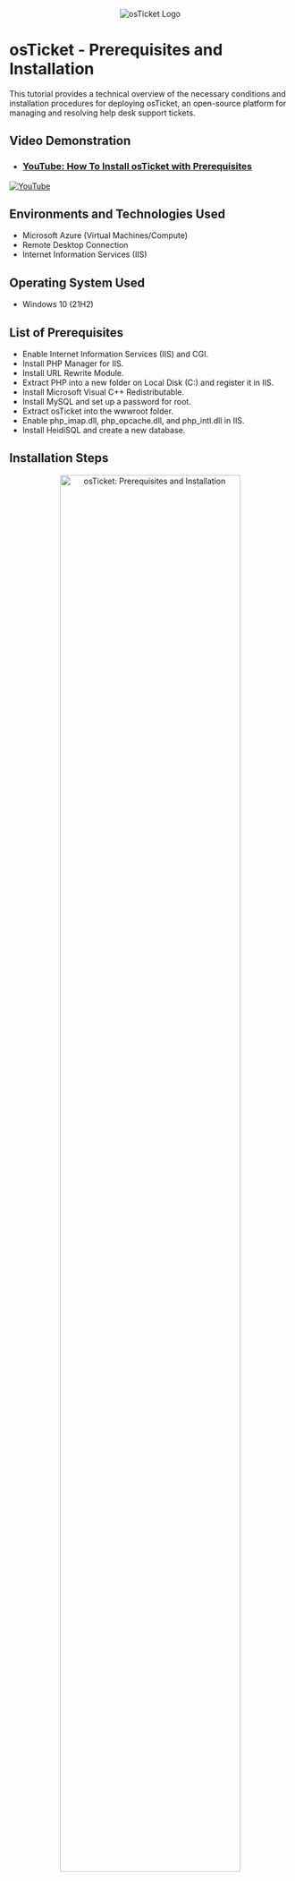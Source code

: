 <p align="center">
<img src="https://static.wixstatic.com/shapes/2ebf04_6ddec2f2c2eb4cd4ada9cef3f6ace924.svg" alt="osTicket Logo"/>
</p>

<h1>osTicket - Prerequisites and Installation</h1>
This tutorial provides a technical overview of the necessary conditions and installation procedures for deploying osTicket, an open-source platform for managing and resolving help desk support tickets.<br />


<h2>Video Demonstration</h2>

- ### [YouTube: How To Install osTicket with Prerequisites](https://youtu.be/dEvGaxOgqf0)

[![YouTube](https://static.wixstatic.com/media/2ebf04_4ab570f6e52b411e9d743f591c649d73~mv2.png)](https://youtu.be/dEvGaxOgqf0)
</p>

<h2>Environments and Technologies Used</h2>

- Microsoft Azure (Virtual Machines/Compute)
- Remote Desktop Connection
- Internet Information Services (IIS)

<h2>Operating System Used </h2>

- Windows 10</b> (21H2)

<h2>List of Prerequisites</h2>

- Enable Internet Information Services (IIS) and CGI.
- Install PHP Manager for IIS.
- Install URL Rewrite Module.
- Extract PHP into a new folder on Local Disk (C:) and register it in IIS.
- Install Microsoft Visual C++ Redistributable.
- Install MySQL and set up a password for root.
- Extract osTicket into the wwwroot folder.
- Enable php_imap.dll, php_opcache.dll, and php_intl.dll in IIS.
- Install HeidiSQL and create a new database.

<h2>Installation Steps</h2>

<p>
<p align="center"> 
<img src="https://static.wixstatic.com/media/2ebf04_46fec3f74ebb4eaf803cb5cb612c6939~mv2.png" height="80%" width="80%" alt="osTicket: Prerequisites and Installation"/>
</p>
<p>
Step 1: Create a resource group in Azure and name it "RG-osTicket."
</p>
<br />

<p>
<p align="center"> 
<img src="https://static.wixstatic.com/media/2ebf04_77387910fc1a4be8b67ed724302d2e44~mv2.png" height="80%" width="80%" alt="osTicket: Prerequisites and Installation"/>
</p>
<p>
Step 2: Create a virtual machine and select "RG-osTicket" as the resource group and "Windows 10 Pro, Version 21H2" as the image.
</p>
<br />

<p>
<p align="center"> 
<img src="https://static.wixstatic.com/media/2ebf04_05b52ea6778e40a090e17941939c969b~mv2.png" height="80%" width="80%" alt="osTicket: Prerequisites and Installation"/>
</p>
<p>
Step 3: Use the Remote Desktop Connection to connect to the virtual machine (VM) using its public IP address.
</p>
<br />

<p>
<p align="center"> 
<img src="https://static.wixstatic.com/media/2ebf04_30bd0a8b94a14c9d8f1daa8eabefbf05~mv2.png" height="80%" width="80%" alt="osTicket: Prerequisites and Installation"/>
</p>
<p>
Step 4: Navigate to "Turn Windows Features on or off" in the Control Panel menu.
</p>
<br />

<p>
<p align="center"> 
<img src="https://static.wixstatic.com/media/2ebf04_1ba15b5709a2434a9c676c21bd01ccf6~mv2.png" height="80%" width="80%" alt="osTicket: Prerequisites and Installation"/>
</p>
<p align="center"> 
<img src="https://static.wixstatic.com/media/2ebf04_a6e5746c3bc44b529b5663237726fe20~mv2.png" height="80%" width="80%" alt="osTicket: Prerequisites and Installation">
</p>
<p>
Step 5: Enable Internet Information Services (IIS) and CGI.
</p>
<br />

<p>
<p align="center"> 
<img src="https://static.wixstatic.com/media/2ebf04_69ba87d49db24386a77890054495d507~mv2.png" height="80%" width="80%" alt="osTicket: Prerequisites and Installation"/>
</p>
<p align="center"> 
<img src="https://static.wixstatic.com/media/2ebf04_ef74369fcc68481b9d6a42c04ba21362~mv2.png" height="50%" width="50%" alt="osTicket: Prerequisites and Installation"/>
</p>
<p>
Step 6: Download and install PHP Manager For IIS by going to https://iis.net/downloads/community/2018/05/php-manager-150-for-iis-10. 
</p>
<br />

<p>
<p align="center"> 
<img src="https://static.wixstatic.com/media/2ebf04_38c073f7680448e494baf97916f51593~mv2.png" height="80%" width="80%" alt="osTicket: Prerequisites and Installation"/>
</p>
<p align="center"> 
<img src="https://static.wixstatic.com/media/2ebf04_6c6d0a55c7c24a81a52ed7cfa7fc9ea5~mv2.png" height="50%" width="50%" alt="osTicket: Prerequisites and Installation"/>
</p>
<p>
Step 7: Download and install URL Rewrite Module by going to https://iis.net/downloads/microsoft/url-rewrite.
</p>
<br />

<p>
<p align="center"> 
<img src="https://static.wixstatic.com/media/2ebf04_25e7ed24bf1d4740a44e24084ec46bea~mv2.png" height="80%" width="80%" alt="osTicket: Prerequisites and Installation"/>
</p>
<p>
Step 8: Navigate to Local Disk (C:) and create a new folder named "PHP."
</p>
<br />

<p>
<p align="center"> 
<img src="https://static.wixstatic.com/media/2ebf04_a165a508089b4fc18ecc369532a80a4e~mv2.png" height="80%" width="80%" alt="osTicket: Prerequisites and Installation"/>
</p>
<p>
Step 9: Download PHP by going to https://windows.php.net/download. 
</p>
<br />

<p>
<p align="center"> 
<img src="https://static.wixstatic.com/media/2ebf04_e1639b4d2eb04230b358191a83192074~mv2.png" height="50%" width="50%" alt="osTicket: Prerequisites and Installation"/>
</p>
<p>
Step 10: Unzip the downloaded PHP file into the "PHP" folder on Local Disk (C:).
</p>
<br />

<p>
<p align="center"> 
<img src="https://static.wixstatic.com/media/2ebf04_5c7ade1560b74192afd51a8f539e2f41~mv2.png" height="80%" width="80%" alt="osTicket: Prerequisites and Installation"/>
</p>
<p align="center"> 
<img src="https://static.wixstatic.com/media/2ebf04_6157427428c14221a9e41ab4cd6745f1~mv2.png" height="50%" width="50%" alt="osTicket: Prerequisites and Installation"/>
</p>
<p>
Step 11: Download and install Microsoft Visual C + + Redistributable by going to https://learn.microsoft.com/en-US/cpp/windows/lastest-supported-vc-redist?view=msvc-170.
</p>
<br />

<p>
<p align="center"> 
<img src="https://static.wixstatic.com/media/2ebf04_4d4e5caedb364f3f87ab118b7eb7e831~mv2.png" height="80%" width="80%" alt="osTicket: Prerequisites and Installation"/>
</p>
<p align="center"> 
<img src="https://static.wixstatic.com/media/2ebf04_414f33a46cc8409cbfd36e7c211617fb~mv2.png" height="50%" width="50%" alt="osTicket: Prerequisites and Installation"/>
</p>
<p>
Step 12: Download and install MySQL by going to https://downloads.mysql.com/archives/community.
</p>
<br />

<p>
<p align="center"> 
<img src="https://static.wixstatic.com/media/2ebf04_5aef81d1038543ae87bf25a923554068~mv2.png" height="50%" width="50%" alt="osTicket: Prerequisites and Installation"/>
</p>
<p>
Step 13: Launch the MySQL Instance Configuration Wizard, select "standard configuration", install as Windows Service, set a password under "Modify Security Settings", and click "Execute."
</p>
<br />

<p>
<p align="center"> 
<img src="https://static.wixstatic.com/media/2ebf04_340541966fd747b68875c02bf744f56e~mv2.png" height="80%" width="80%" alt="osTicket: Prerequisites and Installation"/>
</p>
<p>
Step 14: Launch Internet Information Services as an administrator and navigate to the PHP Manager.
</p>
<br />

<p>
<p align="center"> 
<img src="https://static.wixstatic.com/media/2ebf04_74501320361645da9abc78cb89509097~mv2.png" height="80%" width="80%" alt="osTicket: Prerequisites and Installation"/>
</p>
<p align="center"> 
<img src="https://static.wixstatic.com/media/2ebf04_670015e9b5b14932b4d9cea259ef32b3~mv2.png" height="80%" width="80%" alt="osTicket: Prerequisites and Installation"/>
</p>
<p>
Step 15: Click on "Register new PHP version" and locate the "php-cgi" file in the PHP folder that was created in the Local Disk (C:).
</p>
<br />

<p>
<p align="center"> 
<img src="https://static.wixstatic.com/media/2ebf04_ce7d6272c03f4f29a79c4253ff7795b1~mv2.png" height="80%" width="80%" alt="osTicket: Prerequisites and Installation"/>
</p>
<p>
Step 16: Download and extract the latest version of osTicket from https://osticket.com/download. 
</p>
<br />

<p>
<p align="center"> 
<img src="https://static.wixstatic.com/media/2ebf04_2bd2b51d008640c98bb891c114fa4cb0~mv2.png" height="80%" width="80%" alt="osTicket: Prerequisites and Installation"/>
</p>
<p>
Step 17: Open the "osTicket" folder and move the "upload folder" to the "wwwroot" folder in the "inetpub" folder of the Local Disk (C:).
</p>
<br />

<p>
<p align="center"> 
<img src="https://static.wixstatic.com/media/2ebf04_81d6cf73e1904ae9bc188f4619b99155~mv2.png" height="80%" width="80%" alt="osTicket: Prerequisites and Installation"/>
</p>
<p>
Step 18: Rename the "upload" folder to "osTicket."
</p>
<br />

<p>
<p align="center"> 
<img src="https://static.wixstatic.com/media/2ebf04_aed8427d753b4b949e06064446aaab2a~mv2.png" height="80%" width="80%" alt="osTicket: Prerequisites and Installation"/>
</p>
<p>
Step 19: Return to the PHP Manager and select "Enable or disable an extension."
</p>
<br />

<p>
<p align="center"> 
<img src="https://static.wixstatic.com/media/2ebf04_39102b9e179446a4a774f5c635f3b6c1~mv2.png" height="80%" width="80%" alt="osTicket: Prerequisites and Installation"/>
</p>
<p>
Step 20: Enable the following extensions in the PHP Manager:
- php_imap.dll
- php_opcache.dll
- php_intl.dll
</p>
<br />

<p>
<p align="center"> 
<img src="https://static.wixstatic.com/media/2ebf04_6a8804c0450143969a82028bc0a0d38f~mv2.png" height="80%" width="80%" alt="osTicket: Prerequisites and Installation"/>
</p>
<p>
Step 21: Navigate to the osTicket folder located in the wwwroot directory, open the "include" folder, and rename the file "ost-sampleconfig.php" to "ost-config.php."
</p>
<br />

<p>
<p align="center"> 
<img src="https://static.wixstatic.com/media/2ebf04_22b6dbd0f8c24dfe964a170eaeb3c92b~mv2.png" height="80%" width="80%" alt="osTicket: Prerequisites and Installation"/>
</p>
<p>
Step 22: Open the Properties of ost-config.php by right-clicking on it. Then, go to the Security tab and click on Advanced. Finally, click on "Disable Inheritance."
</p>
<br />

<p>
<p align="center"> 
<img src="https://static.wixstatic.com/media/2ebf04_9f38a1f78c5f45c2806ac0024152a676~mv2.png" height="80%" width="80%" alt="osTicket: Prerequisites and Installation"/>
</p>
<p>
Step 23: Click on "add", select "principle", type "everyone" and allow all basic permissions.
</p>
<br />

<p>
<p align="center"> 
<img src="https://static.wixstatic.com/media/2ebf04_f237c60e1dcb4ef49957ef886aa6e54d~mv2.png" height="80%" width="80%" alt="osTicket: Prerequisites and Installation"/>
</p>
<p>
Step 24: Launch Microsoft Edge and navigate to https://localhost/osTicket/setup. Then, click on the "Continue" button located at the bottom of the page.
</p>
<br />

<p>
<p align="center"> 
<img src="https://static.wixstatic.com/media/2ebf04_5d2927f74cf44a24b9fed7eddeae24a9~mv2.png" height="80%" width="80%" alt="osTicket: Prerequisites and Installation"/>
</p>
<p>
Step 25: Complete all the required fields for the "System" and "Admin User" settings.
</p>
<br />

<p>
<p align="center"> 
<img src="https://static.wixstatic.com/media/2ebf04_373f0f0c369c46d692ca831b96a0c5db~mv2.png" height="50%" width="50%" alt="osTicket: Prerequisites and Installation"/>
</p>
<p>
Step 26: Download and install HeidiSQL by going to https://heidisql.com/instalers/HeidiSQL_12.3.0.6589_setup.exe.
</p>
<br />

<p>
<p align="center"> 
<img src="https://static.wixstatic.com/media/2ebf04_6d062cc7beeb45a5bdcdbc8a377af580~mv2.png" height="50%" width="50%" alt="osTicket: Prerequisites and Installation"/>
</p>
<p>
Step 27: Launch HeidiSQL, then click on "New" and enter the password for the root account that was set up earlier. Finally, click on "Open" to proceed.
</p>
<br />

<p>
<p align="center"> 
<img src="https://static.wixstatic.com/media/2ebf04_b589fb61255f4778b73871ffb880c6b5~mv2.png" height="80%" width="80%" alt="osTicket: Prerequisites and Installation"/>
</p>
<p>
Step 28: Create a new database in HeidiSQL by right-clicking and selecting "Create new", then entering "osTicket" as the name.
</p>
<br />

<p>
<p align="center"> 
<img src="https://static.wixstatic.com/media/2ebf04_6cde76f0469745879219224cb9299254~mv2.png" height="80%" width="80%" alt="osTicket: Prerequisites and Installation"/>
</p>
<p>
Step 29: Return to the osTicket setup page in Microsoft Edge and complete the remaining fields in the "Database Settings" section. After filling in all the required information, click on the "Install now" button.
</p>
<br />

<p>
<p align="center"> 
<img src="https://static.wixstatic.com/media/2ebf04_c05d50a19517450fac1b13f62d2e500c~mv2.png" height="80%" width="80%" alt="osTicket: Prerequisites and Installation"/>
</p>
<p>
Step 30: Navigate back to the "wwwroot" folder and locate the "osTicket" folder. Delete the "setup" folder.
</p>
<br />

<p>
<p align="center"> 
<img src="https://static.wixstatic.com/media/2ebf04_656ded18f71e452cac05d4d2b4dc12ab~mv2.png" height="80%" width="80%" alt="osTicket: Prerequisites and Installation"/>
</p>
<p>
Step 31: Access the include folder in osTicket, then navigate to ost-config.php. Right-click on ost-config.php, select Properties, then Security, Advanced, and modify the basic permissions by removing Full Control, Modify, and Write.
</p>
<br />

<p>
<p align="center"> 
<img src="https://static.wixstatic.com/media/2ebf04_8e7f7b6aece0475f8c5a5443207fd7d2~mv2.png" height="80%" width="80%" alt="osTicket: Prerequisites and Installation"/>
</p>
<p>
Step 32: Log in to https://localhost/osTicket/scp/login.php.
</p>
<br />

<p>
<p align="center"> 
<img src="https://static.wixstatic.com/media/2ebf04_5f95f05113564d6ebf9f4615d146d2ce~mv2.png" height="80%" width="80%" alt="osTicket: Prerequisites and Installation"/>
</p>
<p>
Step 33: If everything was installed correctly, we should see this page.
</p>
<br />

<p align="center"><b><i>🧠Being a student is easy. Learning requires actual work. ~ William Crawford👨🏿‍🏫</b></i></p>
<br />
<p align="right"> Next: <a href="https://github.com/stevenmnocent/post-install-config"
>osTicket: Post-Installation Configuration</a></p>
